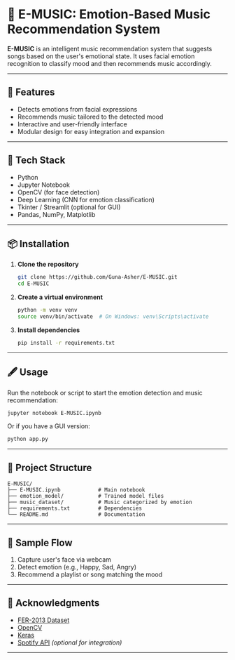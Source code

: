 # 🎵 E-MUSIC: Emotion-Based Music Recommendation System

**E-MUSIC** is an intelligent music recommendation system that suggests songs based on the user's emotional state. It uses facial emotion recognition to classify mood and then recommends music accordingly.

---

## 🚀 Features

- Detects emotions from facial expressions
- Recommends music tailored to the detected mood
- Interactive and user-friendly interface
- Modular design for easy integration and expansion

---

## 🧠 Tech Stack

- Python
- Jupyter Notebook
- OpenCV (for face detection)
- Deep Learning (CNN for emotion classification)
- Tkinter / Streamlit (optional for GUI)
- Pandas, NumPy, Matplotlib

---

## 📦 Installation

1. **Clone the repository**
   ```bash
   git clone https://github.com/Guna-Asher/E-MUSIC.git
   cd E-MUSIC
   ```

2. **Create a virtual environment**
   ```bash
   python -m venv venv
   source venv/bin/activate  # On Windows: venv\Scripts\activate
   ```

3. **Install dependencies**
   ```bash
   pip install -r requirements.txt
   ```

---

## 🖋️ Usage

Run the notebook or script to start the emotion detection and music recommendation:

```bash
jupyter notebook E-MUSIC.ipynb
```

Or if you have a GUI version:

```bash
python app.py
```

---

## 📁 Project Structure

```
E-MUSIC/
├── E-MUSIC.ipynb            # Main notebook
├── emotion_model/           # Trained model files
├── music_dataset/           # Music categorized by emotion
├── requirements.txt         # Dependencies
└── README.md                # Documentation
```

---

## 📸 Sample Flow

1. Capture user's face via webcam
2. Detect emotion (e.g., Happy, Sad, Angry)
3. Recommend a playlist or song matching the mood

---

## 🙌 Acknowledgments

- [FER-2013 Dataset](https://www.kaggle.com/datasets/msambare/fer2013)
- [OpenCV](https://opencv.org/)
- [Keras](https://keras.io/)
- [Spotify API](https://developer.spotify.com/) *(optional for integration)*

---
